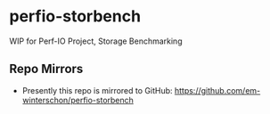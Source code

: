 # perfio-storbench

WIP for Perf-IO Project, Storage Benchmarking

## Repo Mirrors
- Presently this repo is mirrored to GitHub: https://github.com/em-winterschon/perfio-storbench